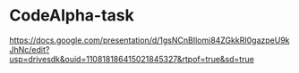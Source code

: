 # CodeAlpha-task
https://docs.google.com/presentation/d/1gsNCnBIlomi84ZGkkRI0gazpeU9kJhNc/edit?usp=drivesdk&ouid=110818186415021845327&rtpof=true&sd=true
